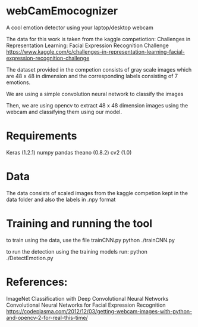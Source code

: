 # webCamEmocognizer
A cool emotion detector using your laptop/desktop webcam

The data for this work is taken from the kaggle competiotion: 
Challenges in Representation Learning: Facial Expression Recognition Challenge https://www.kaggle.com/c/challenges-in-representation-learning-facial-expression-recognition-challenge

The dataset provided in the competion consists of gray scale images which are 48 x 48 in dimension and the corresponding labels consisting of 7 emotions.

We are using a simple convolution neural network to classify the images

Then, we are using opencv to extract 48 x 48 dimension images using the webcam and classifying them using our model.

# Requirements

Keras (1.2.1)
numpy
pandas
theano (0.8.2)
cv2 (1.0)

# Data
The data consists of scaled images from the kaggle competion kept in the data folder and also the labels in .npy format

# Training and running the tool

to train using the data, use the file trainCNN.py
python ./trainCNN.py

to run the detection using the training models run:
python ./DetectEmotion.py

# References:
ImageNet Classification with Deep Convolutional Neural Networks <br />
Convolutional Neural Networks for Facial Expression Recognition <br />
https://codeplasma.com/2012/12/03/getting-webcam-images-with-python-and-opencv-2-for-real-this-time/

